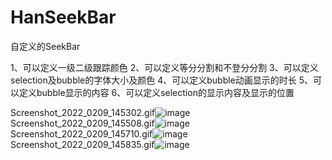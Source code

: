 # HanSeekBar

自定义的SeekBar

1、可以定义一级二级跟踪颜色
2、可以定义等分分割和不登分分割
3、可以定义selection及bubble的字体大小及颜色
4、可以定义bubble动画显示的时长
5、可以定义bubble显示的内容
6、可以定义selection的显示内容及显示的位置

Screenshot_2022_0209_145302.gif![image](https://user-images.githubusercontent.com/5469061/153139134-f7b0dcf8-35bd-4fac-9784-97c6bf3de82c.png)
Screenshot_2022_0209_145508.gif![image](https://user-images.githubusercontent.com/5469061/153139174-f0e694fb-c8cc-4932-933c-bec9461f2887.png)
Screenshot_2022_0209_145710.gif![image](https://user-images.githubusercontent.com/5469061/153139202-73c28e1b-c09b-4e18-8110-3c5eb144952e.png)
Screenshot_2022_0209_145835.gif![image](https://user-images.githubusercontent.com/5469061/153139216-9a48c200-337f-4532-9da7-f03a3a1cab56.png)


